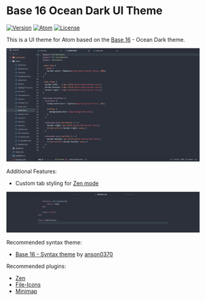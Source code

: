 # Base 16 Ocean Dark UI Theme

[![Version](https://img.shields.io/badge/Version-0.1.6-blue.svg)](https://github.com/rm-code/base16-ocean-dark-ui/releases/latest) [![Atom](https://img.shields.io/badge/Atom-1.8.0--beta3-049158.svg)](https://atom.io/) [![License](http://img.shields.io/badge/Licence-MIT-brightgreen.svg)](LICENSE.md)

This is a UI theme for Atom based on the [Base 16](http://chriskempson.github.io/base16/) - Ocean Dark theme.

![Preview](https://raw.githubusercontent.com/rm-code/base16-ocean-dark-ui/master/screenshots/screenshot.png)

Additional Features:

- Custom tab styling for [Zen mode](https://atom.io/packages/zen)

![tabs](https://raw.githubusercontent.com/rm-code/base16-ocean-dark-ui/master/screenshots/zen-tabs.png)

Recommended syntax theme:

- [Base 16 - Syntax theme](https://atom.io/themes/base16-ocean-dark-syntax-theme) by [anson0370](https://github.com/anson0370)

Recommended plugins:

- [Zen](https://atom.io/packages/zen)
- [File-Icons](https://atom.io/packages/file-icons)
- [Minimap](https://atom.io/packages/minimap)
